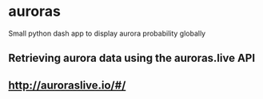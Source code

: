 # auroras
Small python dash app to display aurora probability globally

## Retrieving aurora data using the auroras.live API
## http://auroraslive.io/#/